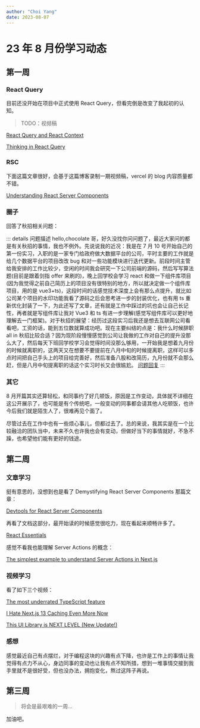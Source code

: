 ```yaml
---
author: "Choi Yang"
date: 2023-08-07
---
```


# 23 年 8 月份学习动态

## 第一周

### React Query

目前还没开始在项目中正式使用 React Query，但看完倒是改变了我起初的认知。

> TODO：视频稿

[React Query and React Context](https://tkdodo.eu/blog/react-query-and-react-context)

[Thinking in React Query](https://tkdodo.eu/blog/thinking-in-react-query)

### RSC

下面这篇文章很好，会基于这篇博客录制一期视频稿，vercel 的 blog 内容质量都不错。

[Understanding React Server Components](https://vercel.com/blog/understanding-react-server-components)

### 圈子

回答了秋招相关问题：

::: details 问题描述
hello,chocolate 哥，好久没找你问问题了，最近大家问的都是有关秋招的事情，我也不例外。先说说我的近况：我是在 7 月 10 号开始自己的第一份实习，入职的是一家专门给政府做大数据平台的公司，平时主要的工作就是给几个数据平台的项目改改 bug 和对一些功能模块进行迭代更新。前段时间主管给我安排的工作比较少，空闲的时间我会研究一下公司前端的源码，然后写写算法题(目前是跟着剑指 offer 来刷的)，晚上回学校会学习 react 和做一下组件库项目(因为我觉得之前自己简历上的项目没有很特别的地方，所以就决定做一个组件库项目，用的是 vue3+ts)，这段时间的话感觉技术深度上会有那么点提升，就比如公司某个项目的水印功能我看了源码之后会思考进一步的封装优化，也有用 ts 重新优化封装了一下，为此还写了文章，还有就是工作中踩过的坑也会让自己长记性，再者就是写组件库让我对 Vue3 和 ts 有进一步理解(感觉写组件库可以更好地理解去一门框架)。对于秋招的展望：经历过这段实习后我还是想去互联网公司看看吧，工资的话，能到五位数就算成功吧。现在主要纠结的点是：我什么时候辞职 all in 秋招比较合适？因为现阶段慢慢感觉到公司让我做的工作对自己的提升没那么大了，然后每天下班回学校学习会觉得时间没那么够用，一开始我是想着九月份的时候就离职的，这两天又在想要不要提前在八月中旬的时候提离职，这样可以多点时间把自己手头上的项目给完善好，然后准备八股和改简历，九月份就不会那么赶，但是八月中旬提离职的话这个实习时长又会很尴尬。
[问题回复](https://t.zsxq.com/10MSK8lck)
:::

### 其它

8 月开篇其实还算轻松，和同事约了好几顿饭，原因是工作变动，具体就不详细在这公开展示了，也可能是有个传统吧，一般变动的同事都会请其他人吃顿饭，也许今后我们就是陌生人了，很难再见个面了。

尽管过去在工作中也有一些烦心事儿，但都过去了。总的来说，我其实是在一个比较融洽的团队当中，未来不久也许我也会有变动，但做好当下的事情就好，不急不躁，也希望他们能有更好的钱途。

## 第二周

### 文章学习

挺有意思的，没想到也是看了 Demystifying React Server Components 那篇文章：

[Devtools for React Server Components](https://www.alvar.dev/blog/creating-devtools-for-react-server-components)

再看了文档这部分，最开始读的时候感觉很吃力，现在看起来顺畅许多了。

[React Essentials](https://nextjs.org/docs/getting-started/react-essentials)

感觉不看我也能理解 Server Actions 的概念：

[The simplest example to understand Server Actions in Next.js](https://scastiel.dev/simplest-example-server-actions-nextjs)

### 视频学习

看了如下三个视频：

[The most underrated TypeScript feature](https://www.youtube.com/watch?v=6M9aZzm-kEc)

[I Hate Next.js 13 Caching Even More Now](https://www.youtube.com/watch?v=_yhSh4g0NSk)

[This UI Library is NEXT LEVEL (New Update!)](https://www.youtube.com/watch?v=dD1fpoGHuC8&t=14s)

### 感想

感觉最近自己有点摆烂，对于编程这块的兴趣有点下降，也许是工作上的事情让我觉得有点力不从心，身边同事的变动也让我有点不知所措，想到一堆事情交接到我手里就不是很好受，但也没办法，拥抱变化，熬过这阵子再说。

## 第三周

> 将会是最艰难的一周...

加油吧。
